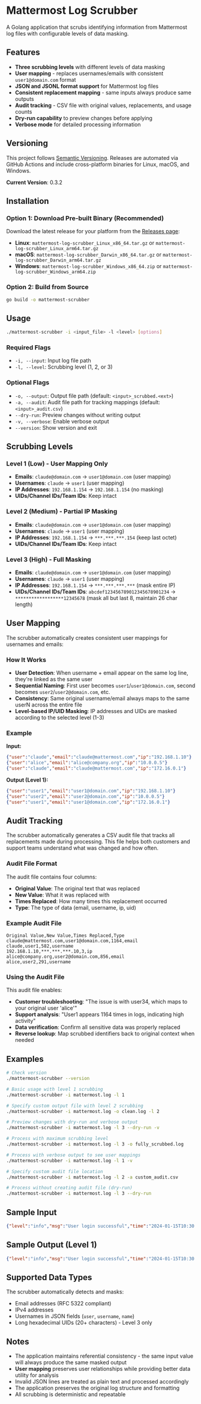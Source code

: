 # Mattermost Log Scrubber

A Golang application that scrubs identifying information from Mattermost log files with configurable levels of data masking.

## Features

- **Three scrubbing levels** with different levels of data masking
- **User mapping** - replaces usernames/emails with consistent `user1@domain.com` format
- **JSON and JSONL format support** for Mattermost log files
- **Consistent replacement mapping** - same inputs always produce same outputs
- **Audit tracking** - CSV file with original values, replacements, and usage counts
- **Dry-run capability** to preview changes before applying
- **Verbose mode** for detailed processing information

## Versioning

This project follows [Semantic Versioning](https://semver.org/). Releases are automated via GitHub Actions and include cross-platform binaries for Linux, macOS, and Windows.

**Current Version**: 0.3.2

## Installation

### Option 1: Download Pre-built Binary (Recommended)

Download the latest release for your platform from the [Releases page](https://github.com/anthropics/mattermost-log-scrubber/releases):

- **Linux**: `mattermost-log-scrubber_Linux_x86_64.tar.gz` or `mattermost-log-scrubber_Linux_arm64.tar.gz`
- **macOS**: `mattermost-log-scrubber_Darwin_x86_64.tar.gz` or `mattermost-log-scrubber_Darwin_arm64.tar.gz`  
- **Windows**: `mattermost-log-scrubber_Windows_x86_64.zip` or `mattermost-log-scrubber_Windows_arm64.zip`

### Option 2: Build from Source

```bash
go build -o mattermost-scrubber
```

## Usage

```bash
./mattermost-scrubber -i <input_file> -l <level> [options]
```

### Required Flags

- `-i, --input`: Input log file path
- `-l, --level`: Scrubbing level (1, 2, or 3)

### Optional Flags

- `-o, --output`: Output file path (default: `<input>_scrubbed.<ext>`)
- `-a, --audit`: Audit file path for tracking mappings (default: `<input>_audit.csv`)
- `--dry-run`: Preview changes without writing output
- `-v, --verbose`: Enable verbose output
- `--version`: Show version and exit

## Scrubbing Levels

### Level 1 (Low) - User Mapping Only
- **Emails**: `claude@domain.com` → `user1@domain.com` (user mapping)
- **Usernames**: `claude` → `user1` (user mapping)
- **IP Addresses**: `192.168.1.154` → `192.168.1.154` (no masking)
- **UIDs/Channel IDs/Team IDs**: Keep intact

### Level 2 (Medium) - Partial IP Masking
- **Emails**: `claude@domain.com` → `user1@domain.com` (user mapping)
- **Usernames**: `claude` → `user1` (user mapping)
- **IP Addresses**: `192.168.1.154` → `***.***.***.154` (keep last octet)
- **UIDs/Channel IDs/Team IDs**: Keep intact

### Level 3 (High) - Full Masking
- **Emails**: `claude@domain.com` → `user1@domain.com` (user mapping)
- **Usernames**: `claude` → `user1` (user mapping)
- **IP Addresses**: `192.168.1.154` → `***.***.***.***` (mask entire IP)
- **UIDs/Channel IDs/Team IDs**: `abcdef123456789012345678901234` → `******************12345678` (mask all but last 8, maintain 26 char length)

## User Mapping

The scrubber automatically creates consistent user mappings for usernames and emails:

### How It Works
- **User Detection**: When username + email appear on the same log line, they're linked as the same user
- **Sequential Naming**: First user becomes `user1`/`user1@domain.com`, second becomes `user2`/`user2@domain.com`, etc.
- **Consistency**: Same original username/email always maps to the same userN across the entire file
- **Level-based IP/UID Masking**: IP addresses and UIDs are masked according to the selected level (1-3)

### Example
**Input:**
```json
{"user":"claude","email":"claude@mattermost.com","ip":"192.168.1.10"}
{"user":"alice","email":"alice@company.org","ip":"10.0.0.5"}  
{"user":"claude","email":"claude@mattermost.com","ip":"172.16.0.1"}
```

**Output (Level 1):**
```json
{"user":"user1","email":"user1@domain.com","ip":"192.168.1.10"}
{"user":"user2","email":"user2@domain.com","ip":"10.0.0.5"}
{"user":"user1","email":"user1@domain.com","ip":"172.16.0.1"}
```

## Audit Tracking

The scrubber automatically generates a CSV audit file that tracks all replacements made during processing. This file helps both customers and support teams understand what was changed and how often.

### Audit File Format

The audit file contains four columns:
- **Original Value**: The original text that was replaced
- **New Value**: What it was replaced with
- **Times Replaced**: How many times this replacement occurred
- **Type**: The type of data (email, username, ip, uid)

### Example Audit File

```csv
Original Value,New Value,Times Replaced,Type
claude@mattermost.com,user1@domain.com,1164,email
claude,user1,582,username
192.168.1.10,***.***.***.10,3,ip
alice@company.org,user2@domain.com,856,email
alice,user2,291,username
```

### Using the Audit File

This audit file enables:
- **Customer troubleshooting**: "The issue is with user34, which maps to your original user 'alice'"
- **Support analysis**: "User1 appears 1164 times in logs, indicating high activity"
- **Data verification**: Confirm all sensitive data was properly replaced
- **Reverse lookup**: Map scrubbed identifiers back to original context when needed

## Examples

```bash
# Check version
./mattermost-scrubber --version

# Basic usage with level 1 scrubbing
./mattermost-scrubber -i mattermost.log -l 1

# Specify custom output file with level 2 scrubbing
./mattermost-scrubber -i mattermost.log -o clean.log -l 2

# Preview changes with dry-run and verbose output
./mattermost-scrubber -i mattermost.log -l 3 --dry-run -v

# Process with maximum scrubbing level
./mattermost-scrubber -i mattermost.log -l 3 -o fully_scrubbed.log

# Process with verbose output to see user mappings
./mattermost-scrubber -i mattermost.log -l 1 -v

# Specify custom audit file location
./mattermost-scrubber -i mattermost.log -l 2 -a custom_audit.csv

# Process without creating audit file (dry-run)
./mattermost-scrubber -i mattermost.log -l 3 --dry-run
```

## Sample Input

```json
{"level":"info","msg":"User login successful","time":"2024-01-15T10:30:45.123Z","user":"claude","user_id":"abcdef123456789012345678901234","email":"claude@example.com","ip":"192.168.1.154","team":"engineering","team_id":"zyxwvu987654321098765432109876"}
```

## Sample Output (Level 1)

```json
{"level":"info","msg":"User login successful","time":"2024-01-15T10:30:45.123Z","user":"user1","user_id":"abcdef123456789012345678901234","email":"user1@domain.com","ip":"192.168.1.154","team":"engineering","team_id":"zyxwvu987654321098765432109876"}
```

## Supported Data Types

The scrubber automatically detects and masks:
- Email addresses (RFC 5322 compliant)
- IPv4 addresses
- Usernames in JSON fields (`user`, `username`, `name`)
- Long hexadecimal UIDs (20+ characters) - Level 3 only

## Notes

- The application maintains referential consistency - the same input value will always produce the same masked output
- **User mapping** preserves user relationships while providing better data utility for analysis
- Invalid JSON lines are treated as plain text and processed accordingly
- The application preserves the original log structure and formatting
- All scrubbing is deterministic and repeatable
